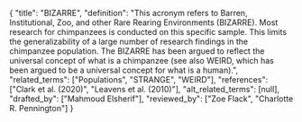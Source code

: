 {
    "title": "BIZARRE",
    "definition": "This acronym refers to Barren, Institutional, Zoo, and other Rare Rearing Environments (BIZARRE). Most research for chimpanzees is conducted on this specific sample. This limits the generalizability of a large number of research findings in the chimpanzee population. The BIZARRE has been argued to reflect the universal concept of what is a chimpanzee (see also WEIRD, which has been argued to be a universal concept for what is a human).",
    "related_terms": ["Populations", "STRANGE", "WEIRD"],
    "references": ["Clark et al. (2020)", "Leavens et al. (2010)"],
    "alt_related_terms": [null],
    "drafted_by": ["Mahmoud Elsherif"],
    "reviewed_by": ["Zoe Flack", "Charlotte R. Pennington"]
  }
